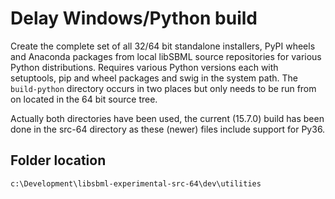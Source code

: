 # Delay Windows/Python build

Create the complete set of all 32/64 bit standalone installers, PyPI wheels and Anaconda packages from local libSBML source repositories for various Python distributions. Requires various Python versions each with setuptools, pip and wheel packages and swig in the system path. The `build-python` directory occurs in two places but only needs to be run from on located in the 64 bit source tree.

Actually both directories have been used, the current (15.7.0) build has been done in the src-64 directory as these (newer) files include support for Py36. 

## Folder location
`c:\Development\libsbml-experimental-src-64\dev\utilities`
